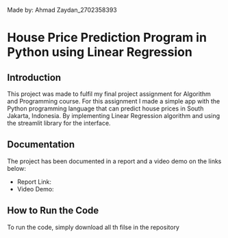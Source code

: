 Made by: Ahmad Zaydan_2702358393

# House Price Prediction Program in Python using Linear Regression

## Introduction
This project was made to fulfil my final project assignment for Algorithm and Programming course. For this assignment I made a simple app with the Python programming language that can predict house prices in South Jakarta, Indonesia. By implementing Linear Regression algorithm and using the streamlit library for the interface.

## Documentation
The project has been documented in a report and a video demo on the links below:

* Report Link:
* Video Demo:

## How to Run the Code
To run the code, simply download all th filse in the repository
